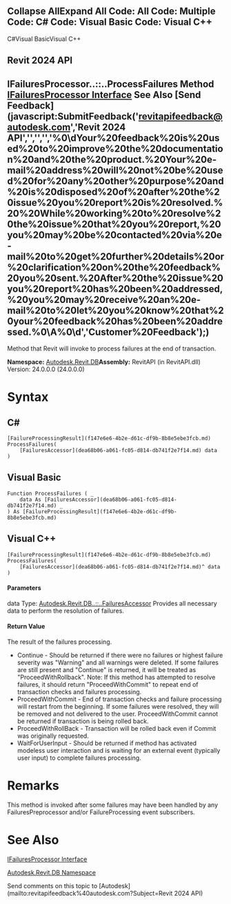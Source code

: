 ﻿

Collapse AllExpand All Code: All Code: Multiple Code: C# Code: Visual Basic Code: Visual C++   
---  
  
C#Visual BasicVisual C++

Revit 2024 API  
---  
IFailuresProcessor..::..ProcessFailures Method   
[IFailuresProcessor Interface](34a78265-3a7d-ba7f-5467-764fc9efe619.md) See Also [Send Feedback](javascript:SubmitFeedback\('revitapifeedback@autodesk.com','Revit 2024 API','','','','%0\\dYour%20feedback%20is%20used%20to%20improve%20the%20documentation%20and%20the%20product.%20Your%20e-mail%20address%20will%20not%20be%20used%20for%20any%20other%20purpose%20and%20is%20disposed%20of%20after%20the%20issue%20you%20report%20is%20resolved.%20%20While%20working%20to%20resolve%20the%20issue%20that%20you%20report,%20you%20may%20be%20contacted%20via%20e-mail%20to%20get%20further%20details%20or%20clarification%20on%20the%20feedback%20you%20sent.%20After%20the%20issue%20you%20report%20has%20been%20addressed,%20you%20may%20receive%20an%20e-mail%20to%20let%20you%20know%20that%20your%20feedback%20has%20been%20addressed.%0\\A%0\\d','Customer%20Feedback'\);)  
---  
  
Method that Revit will invoke to process failures at the end of transaction. 

**Namespace:** [Autodesk.Revit.DB](87546ba7-461b-c646-cbb1-2cb8f5bff8b2.md)**Assembly:** RevitAPI (in RevitAPI.dll) Version: 24.0.0.0 (24.0.0.0)

# Syntax

C#  
---  
      
    
    [FailureProcessingResult](f147e6e6-4b2e-d61c-df9b-8b8e5ebe3fcb.md) ProcessFailures(
    	[FailuresAccessor](dea68b06-a061-fc05-d814-db741f2e7f14.md) data
    )  
  
Visual Basic  
---  
      
    
    Function ProcessFailures ( _
    	data As [FailuresAccessor](dea68b06-a061-fc05-d814-db741f2e7f14.md) _
    ) As [FailureProcessingResult](f147e6e6-4b2e-d61c-df9b-8b8e5ebe3fcb.md)  
  
Visual C++  
---  
      
    
    [FailureProcessingResult](f147e6e6-4b2e-d61c-df9b-8b8e5ebe3fcb.md) ProcessFailures(
    	[FailuresAccessor](dea68b06-a061-fc05-d814-db741f2e7f14.md)^ data
    )  
  
#### Parameters

data
    Type: [Autodesk.Revit.DB..::..FailuresAccessor](dea68b06-a061-fc05-d814-db741f2e7f14.md) Provides all necessary data to perform the resolution of failures. 

#### Return Value

The result of the failures processing. 

  * Continue - Should be returned if there were no failures or highest failure severity was "Warning" and all warnings were deleted. If some failures are still present and "Continue" is returned, it will be treated as "ProceedWithRollback". Note: If this method has attempted to resolve failures, it should return "ProceedWithCommit" to repeat end of transaction checks and failures processing.
  * ProceedWithCommit - End of transaction checks and failure processing will restart from the beginning. If some failures were resolved, they will be removed and not delivered to the user. ProceedWithCommit cannot be returned if transaction is being rolled back.
  * ProceedWithRollBack - Transaction will be rolled back even if Commit was originally requested.
  * WaitForUserInput - Should be returned if method has activated modeless user interaction and is waiting for an external event (typically user input) to complete failures processing. 



# Remarks

This method is invoked after some failures may have been handled by any FailuresPreprocessor and/or FailureProcessing event subscribers. 

# See Also

[IFailuresProcessor Interface](34a78265-3a7d-ba7f-5467-764fc9efe619.md)

[Autodesk.Revit.DB Namespace](87546ba7-461b-c646-cbb1-2cb8f5bff8b2.md)

Send comments on this topic to [Autodesk](mailto:revitapifeedback%40autodesk.com?Subject=Revit 2024 API)